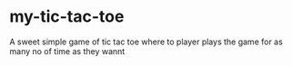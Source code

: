 # my-tic-tac-toe
A sweet simple game of tic tac toe where to player plays the game for as many no of time as they wannt 
